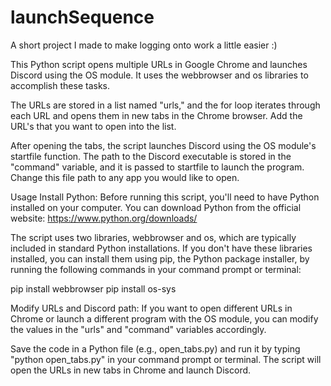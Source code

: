 # launchSequence
A short project I made to make logging onto work a little easier :)


This Python script opens multiple URLs in Google Chrome and launches Discord using the OS module. It uses the webbrowser and os libraries to accomplish these tasks.

The URLs are stored in a list named "urls," and the for loop iterates through each URL and opens them in new tabs in the Chrome browser. Add the URL's that you want to open into the list. 

After opening the tabs, the script launches Discord using the OS module's startfile function. The path to the Discord executable is stored in the "command" variable, and it is passed to startfile to launch the program. Change this file path to any app you would like to open. 

Usage
Install Python: Before running this script, you'll need to have Python installed on your computer. You can download Python from the official website: https://www.python.org/downloads/

The script uses two libraries, webbrowser and os, which are typically included in standard Python installations. If you don't have these libraries installed, you can install them using pip, the Python package installer, by running the following commands in your command prompt or terminal:

pip install webbrowser
pip install os-sys

Modify URLs and Discord path: If you want to open different URLs in Chrome or launch a different program with the OS module, you can modify the values in the "urls" and "command" variables accordingly.

Save the code in a Python file (e.g., open_tabs.py) and run it by typing "python open_tabs.py" in your command prompt or terminal. The script will open the URLs in new tabs in Chrome and launch Discord.
